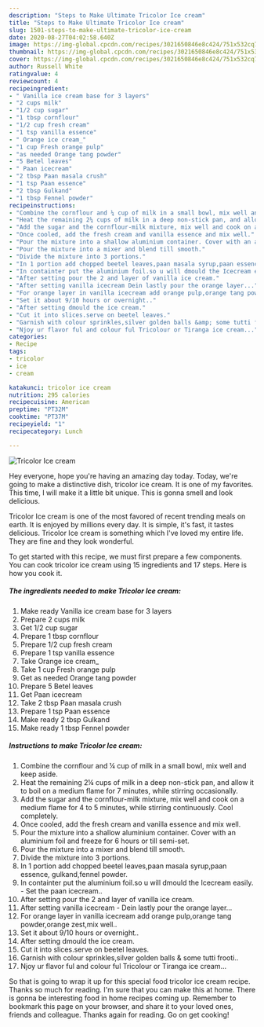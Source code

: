```yaml
---
description: "Steps to Make Ultimate Tricolor Ice cream"
title: "Steps to Make Ultimate Tricolor Ice cream"
slug: 1501-steps-to-make-ultimate-tricolor-ice-cream
date: 2020-08-27T04:02:58.640Z
image: https://img-global.cpcdn.com/recipes/3021650846e8c424/751x532cq70/tricolor-ice-cream-recipe-main-photo.jpg
thumbnail: https://img-global.cpcdn.com/recipes/3021650846e8c424/751x532cq70/tricolor-ice-cream-recipe-main-photo.jpg
cover: https://img-global.cpcdn.com/recipes/3021650846e8c424/751x532cq70/tricolor-ice-cream-recipe-main-photo.jpg
author: Russell White
ratingvalue: 4
reviewcount: 4
recipeingredient:
- " Vanilla ice cream base for 3 layers"
- "2 cups milk"
- "1/2 cup sugar"
- "1 tbsp cornflour"
- "1/2 cup fresh cream"
- "1 tsp vanilla essence"
- " Orange ice cream_"
- "1 cup Fresh orange pulp"
- "as needed Orange tang powder"
- "5 Betel leaves"
- " Paan icecream"
- "2 tbsp Paan masala crush"
- "1 tsp Paan essence"
- "2 tbsp Gulkand"
- "1 tbsp Fennel powder"
recipeinstructions:
- "Combine the cornflour and ¼ cup of milk in a small bowl, mix well and keep aside."
- "Heat the remaining 2¼ cups of milk in a deep non-stick pan, and allow it to boil on a medium flame for 7 minutes, while stirring occasionally."
- "Add the sugar and the cornflour-milk mixture, mix well and cook on a medium flame for 4 to 5 minutes, while stirring continuously. Cool completely."
- "Once cooled, add the fresh cream and vanilla essence and mix well."
- "Pour the mixture into a shallow aluminium container. Cover with an aluminium foil and freeze for 6 hours or till semi-set."
- "Pour the mixture into a mixer and blend till smooth."
- "Divide the mixture into 3 portions."
- "In 1 portion add chopped beetel leaves,paan masala syrup,paan essence, gulkand,fennel powder."
- "In containter put the aluminium foil.so u will dmould the Icecream easily. Set the paan icecream.."
- "After setting pour the 2 and layer of vanilla ice cream."
- "After setting vanilla icecream Dein lastly pour the orange layer..."
- "For orange layer in vanilla icecream add orange pulp,orange tang powder,orange zest,mix well.."
- "Set it about 9/10 hours or overnight.."
- "After setting dmould the ice cream."
- "Cut it into slices.serve on beetel leaves."
- "Garnish with colour sprinkles,silver golden balls &amp; some tutti frooti.."
- "Njoy ur flavor ful and colour ful Tricolour or Tiranga ice cream..."
categories:
- Recipe
tags:
- tricolor
- ice
- cream

katakunci: tricolor ice cream 
nutrition: 295 calories
recipecuisine: American
preptime: "PT32M"
cooktime: "PT37M"
recipeyield: "1"
recipecategory: Lunch

---
```



![Tricolor Ice cream](https://img-global.cpcdn.com/recipes/3021650846e8c424/751x532cq70/tricolor-ice-cream-recipe-main-photo.jpg)

Hey everyone, hope you're having an amazing day today. Today, we're going to make a distinctive dish, tricolor ice cream. It is one of my favorites. This time, I will make it a little bit unique. This is gonna smell and look delicious.



Tricolor Ice cream is one of the most favored of recent trending meals on earth. It is enjoyed by millions every day. It is simple, it's fast, it tastes delicious. Tricolor Ice cream is something which I've loved my entire life. They are fine and they look wonderful.


To get started with this recipe, we must first prepare a few components. You can cook tricolor ice cream using 15 ingredients and 17 steps. Here is how you cook it.

<!--inarticleads1-->

##### The ingredients needed to make Tricolor Ice cream:

1. Make ready  Vanilla ice cream base for 3 layers
1. Prepare 2 cups milk
1. Get 1/2 cup sugar
1. Prepare 1 tbsp cornflour
1. Prepare 1/2 cup fresh cream
1. Prepare 1 tsp vanilla essence
1. Take  Orange ice cream_
1. Take 1 cup Fresh orange pulp
1. Get as needed Orange tang powder
1. Prepare 5 Betel leaves
1. Get  Paan icecream
1. Take 2 tbsp Paan masala crush
1. Prepare 1 tsp Paan essence
1. Make ready 2 tbsp Gulkand
1. Make ready 1 tbsp Fennel powder




<!--inarticleads2-->

##### Instructions to make Tricolor Ice cream:

1. Combine the cornflour and ¼ cup of milk in a small bowl, mix well and keep aside.
1. Heat the remaining 2¼ cups of milk in a deep non-stick pan, and allow it to boil on a medium flame for 7 minutes, while stirring occasionally.
1. Add the sugar and the cornflour-milk mixture, mix well and cook on a medium flame for 4 to 5 minutes, while stirring continuously. Cool completely.
1. Once cooled, add the fresh cream and vanilla essence and mix well.
1. Pour the mixture into a shallow aluminium container. Cover with an aluminium foil and freeze for 6 hours or till semi-set.
1. Pour the mixture into a mixer and blend till smooth.
1. Divide the mixture into 3 portions.
1. In 1 portion add chopped beetel leaves,paan masala syrup,paan essence, gulkand,fennel powder.
1. In containter put the aluminium foil.so u will dmould the Icecream easily. - Set the paan icecream..
1. After setting pour the 2 and layer of vanilla ice cream.
1. After setting vanilla icecream - Dein lastly pour the orange layer...
1. For orange layer in vanilla icecream add orange pulp,orange tang powder,orange zest,mix well..
1. Set it about 9/10 hours or overnight..
1. After setting dmould the ice cream.
1. Cut it into slices.serve on beetel leaves.
1. Garnish with colour sprinkles,silver golden balls &amp; some tutti frooti..
1. Njoy ur flavor ful and colour ful Tricolour or Tiranga ice cream...




So that is going to wrap it up for this special food tricolor ice cream recipe. Thanks so much for reading. I'm sure that you can make this at home. There is gonna be interesting food in home recipes coming up. Remember to bookmark this page on your browser, and share it to your loved ones, friends and colleague. Thanks again for reading. Go on get cooking!
